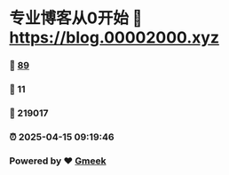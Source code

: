 # 专业博客从0开始 :link: https://blog.00002000.xyz 
### :page_facing_up: [89](https://blog.00002000.xyz/tag.html) 
### :speech_balloon: 11 
### :hibiscus: 219017 
### :alarm_clock: 2025-04-15 09:19:46 
### Powered by :heart: [Gmeek](https://github.com/Meekdai/Gmeek)
